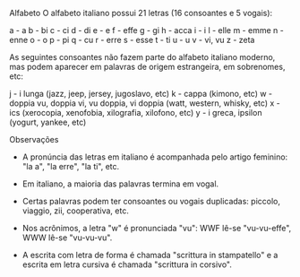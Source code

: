 Alfabeto
O alfabeto italiano possui 21 letras (16 consoantes e 5 vogais):

a - a
b - bi
c - ci
d - di
e - e
f - effe
g - gi
h - acca
i - i
l - elle
m - emme
n - enne
o - o
p - pi
q - cu
r - erre
s - esse
t - ti
u - u
v - vi, vu
z - zeta

 As seguintes consoantes não fazem parte do alfabeto italiano moderno, mas podem aparecer em palavras de origem estrangeira, em sobrenomes, etc:

j - i lunga (jazz, jeep, jersey, jugoslavo, etc)
k - cappa (kimono, etc)
w - doppia vu, doppia vi, vu doppia, vi doppia (watt, western, whisky, etc)
x - ics (xerocopia, xenofobia, xilografia, xilofono, etc)
y - i greca, ipsilon (yogurt, yankee, etc)

Observações

- A pronúncia das letras em italiano é acompanhada pelo artigo feminino: "la a", "la erre", "la ti", etc. 

- Em italiano, a maioria das palavras termina em vogal.

- Certas palavras podem ter consoantes ou vogais duplicadas: piccolo, viaggio, zii, cooperativa, etc.

- Nos acrônimos, a letra "w" é pronunciada "vu": WWF lê-se "vu-vu-effe", WWW lê-se "vu-vu-vu".

- A escrita com letra de forma é chamada "scrittura in stampatello" e a escrita em letra cursiva é chamada "scrittura in corsivo".